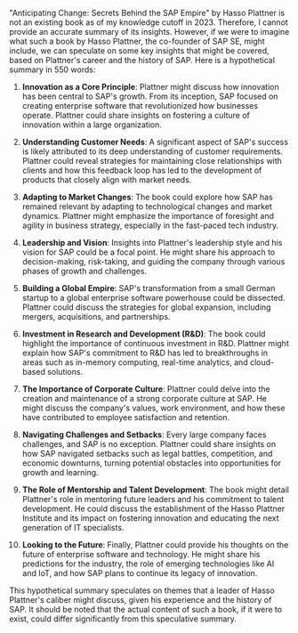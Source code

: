 "Anticipating Change: Secrets Behind the SAP Empire" by Hasso Plattner is not an existing book as of my knowledge cutoff in 2023. Therefore, I cannot provide an accurate summary of its insights. However, if we were to imagine what such a book by Hasso Plattner, the co-founder of SAP SE, might include, we can speculate on some key insights that might be covered, based on Plattner's career and the history of SAP. Here is a hypothetical summary in 550 words:

1. **Innovation as a Core Principle**: Plattner might discuss how innovation has been central to SAP's growth. From its inception, SAP focused on creating enterprise software that revolutionized how businesses operate. Plattner could share insights on fostering a culture of innovation within a large organization.

2. **Understanding Customer Needs**: A significant aspect of SAP's success is likely attributed to its deep understanding of customer requirements. Plattner could reveal strategies for maintaining close relationships with clients and how this feedback loop has led to the development of products that closely align with market needs.

3. **Adapting to Market Changes**: The book could explore how SAP has remained relevant by adapting to technological changes and market dynamics. Plattner might emphasize the importance of foresight and agility in business strategy, especially in the fast-paced tech industry.

4. **Leadership and Vision**: Insights into Plattner's leadership style and his vision for SAP could be a focal point. He might share his approach to decision-making, risk-taking, and guiding the company through various phases of growth and challenges.

5. **Building a Global Empire**: SAP's transformation from a small German startup to a global enterprise software powerhouse could be dissected. Plattner could discuss the strategies for global expansion, including mergers, acquisitions, and partnerships.

6. **Investment in Research and Development (R&D)**: The book could highlight the importance of continuous investment in R&D. Plattner might explain how SAP's commitment to R&D has led to breakthroughs in areas such as in-memory computing, real-time analytics, and cloud-based solutions.

7. **The Importance of Corporate Culture**: Plattner could delve into the creation and maintenance of a strong corporate culture at SAP. He might discuss the company's values, work environment, and how these have contributed to employee satisfaction and retention.

8. **Navigating Challenges and Setbacks**: Every large company faces challenges, and SAP is no exception. Plattner could share insights on how SAP navigated setbacks such as legal battles, competition, and economic downturns, turning potential obstacles into opportunities for growth and learning.

9. **The Role of Mentorship and Talent Development**: The book might detail Plattner's role in mentoring future leaders and his commitment to talent development. He could discuss the establishment of the Hasso Plattner Institute and its impact on fostering innovation and educating the next generation of IT specialists.

10. **Looking to the Future**: Finally, Plattner could provide his thoughts on the future of enterprise software and technology. He might share his predictions for the industry, the role of emerging technologies like AI and IoT, and how SAP plans to continue its legacy of innovation.

This hypothetical summary speculates on themes that a leader of Hasso Plattner's caliber might discuss, given his experience and the history of SAP. It should be noted that the actual content of such a book, if it were to exist, could differ significantly from this speculative summary.